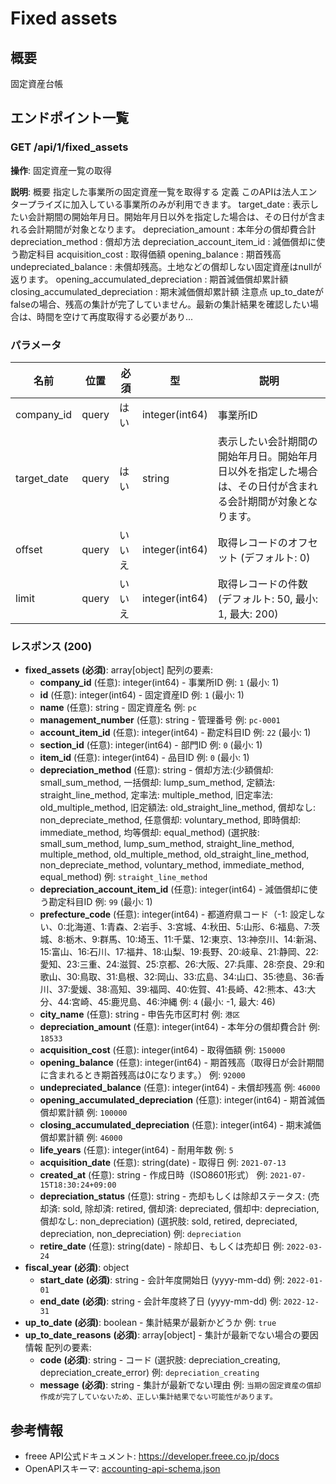 # Fixed assets

## 概要

固定資産台帳

## エンドポイント一覧

### GET /api/1/fixed_assets

**操作**: 固定資産一覧の取得

**説明**: 概要 指定した事業所の固定資産一覧を取得する 定義 このAPIは法人エンタープライズに加入している事業所のみが利用できます。 target_date : 表示したい会計期間の開始年月日。開始年月日以外を指定した場合は、その日付が含まれる会計期間が対象となります。 depreciation_amount : 本年分の償却費合計 depreciation_method : 償却方法 depreciation_account_item_id : 減価償却に使う勘定科目 acquisition_cost : 取得価額 opening_balance : 期首残高 undepreciated_balance : 未償却残高。土地などの償却しない固定資産はnullが返ります。 opening_accumulated_depreciation : 期首減価償却累計額 closing_accumulated_depreciation : 期末減価償却累計額 注意点 up_to_dateがfalseの場合、残高の集計が完了していません。最新の集計結果を確認したい場合は、時間を空けて再度取得する必要があり...

### パラメータ

| 名前 | 位置 | 必須 | 型 | 説明 |
|------|------|------|-----|------|
| company_id | query | はい | integer(int64) | 事業所ID |
| target_date | query | はい | string | 表示したい会計期間の開始年月日。開始年月日以外を指定した場合は、その日付が含まれる会計期間が対象となります。 |
| offset | query | いいえ | integer(int64) | 取得レコードのオフセット (デフォルト: 0) |
| limit | query | いいえ | integer(int64) | 取得レコードの件数 (デフォルト: 50, 最小: 1, 最大: 200) |

### レスポンス (200)

- **fixed_assets** **(必須)**: array[object]
  配列の要素:
    - **company_id** (任意): integer(int64) - 事業所ID 例: `1` (最小: 1)
    - **id** (任意): integer(int64) - 固定資産ID 例: `1` (最小: 1)
    - **name** (任意): string - 固定資産名 例: `pc`
    - **management_number** (任意): string - 管理番号 例: `pc-0001`
    - **account_item_id** (任意): integer(int64) - 勘定科目ID 例: `22` (最小: 1)
    - **section_id** (任意): integer(int64) - 部門ID 例: `0` (最小: 1)
    - **item_id** (任意): integer(int64) - 品目ID 例: `0` (最小: 1)
    - **depreciation_method** (任意): string - 償却方法:(少額償却: small_sum_method, 一括償却: lump_sum_method, 定額法: straight_line_method, 定率法: multiple_method, 旧定率法: old_multiple_method, 旧定額法: old_straight_line_method, 償却なし: non_depreciate_method, 任意償却: voluntary_method, 即時償却: immediate_method, 均等償却: equal_method) (選択肢: small_sum_method, lump_sum_method, straight_line_method, multiple_method, old_multiple_method, old_straight_line_method, non_depreciate_method, voluntary_method, immediate_method, equal_method) 例: `straight_line_method`
    - **depreciation_account_item_id** (任意): integer(int64) - 減価償却に使う勘定科目ID 例: `99` (最小: 1)
    - **prefecture_code** (任意): integer(int64) - 都道府県コード（-1: 設定しない、0:北海道、1:青森、2:岩手、3:宮城、4:秋田、5:山形、6:福島、7:茨城、8:栃木、9:群馬、10:埼玉、11:千葉、12:東京、13:神奈川、14:新潟、15:富山、16:石川、17:福井、18:山梨、19:長野、20:岐阜、21:静岡、22:愛知、23:三重、24:滋賀、25:京都、26:大阪、27:兵庫、28:奈良、29:和歌山、30:鳥取、31:島根、32:岡山、33:広島、34:山口、35:徳島、36:香川、37:愛媛、38:高知、39:福岡、40:佐賀、41:長崎、42:熊本、43:大分、44:宮崎、45:鹿児島、46:沖縄 例: `4` (最小: -1, 最大: 46)
    - **city_name** (任意): string - 申告先市区町村 例: `港区`
    - **depreciation_amount** (任意): integer(int64) - 本年分の償却費合計 例: `18533`
    - **acquisition_cost** (任意): integer(int64) - 取得価額 例: `150000`
    - **opening_balance** (任意): integer(int64) - 期首残高（取得日が会計期間に含まれるとき期首残高は0になります。） 例: `92000`
    - **undepreciated_balance** (任意): integer(int64) - 未償却残高 例: `46000`
    - **opening_accumulated_depreciation** (任意): integer(int64) - 期首減価償却累計額 例: `100000`
    - **closing_accumulated_depreciation** (任意): integer(int64) - 期末減価償却累計額 例: `46000`
    - **life_years** (任意): integer(int64) - 耐用年数 例: `5`
    - **acquisition_date** (任意): string(date) - 取得日 例: `2021-07-13`
    - **created_at** (任意): string - 作成日時（ISO8601形式） 例: `2021-07-15T18:30:24+09:00`
    - **depreciation_status** (任意): string - 売却もしくは除却ステータス: (売却済: sold, 除却済: retired, 償却済: depreciated, 償却中: depreciation, 償却なし: non_depreciation) (選択肢: sold, retired, depreciated, depreciation, non_depreciation) 例: `depreciation`
    - **retire_date** (任意): string(date) - 除却日、もしくは売却日 例: `2022-03-24`
- **fiscal_year** **(必須)**: object
  - **start_date** **(必須)**: string - 会計年度開始日 (yyyy-mm-dd) 例: `2022-01-01`
  - **end_date** **(必須)**: string - 会計年度終了日 (yyyy-mm-dd) 例: `2022-12-31`
- **up_to_date** **(必須)**: boolean - 集計結果が最新かどうか 例: `true`
- **up_to_date_reasons** **(必須)**: array[object] - 集計が最新でない場合の要因情報
  配列の要素:
    - **code** **(必須)**: string - コード (選択肢: depreciation_creating, depreciation_create_error) 例: `depreciation_creating`
    - **message** **(必須)**: string - 集計が最新でない理由 例: `当期の固定資産の償却作成が完了していないため、正しい集計結果でない可能性があります。`



## 参考情報

- freee API公式ドキュメント: https://developer.freee.co.jp/docs
- OpenAPIスキーマ: [accounting-api-schema.json](../../openapi/accounting-api-schema.json)
